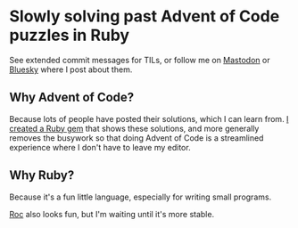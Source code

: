 # Slowly solving past Advent of Code puzzles in Ruby

See extended commit messages for TILs, or follow me on [Mastodon](https://ruby.social/@fpsvogel) or [Bluesky](https://fpsvogel.bsky.social) where I post about them.

## Why Advent of Code?

Because lots of people have posted their solutions, which I can learn from. [I created a Ruby gem](https://github.com/fpsvogel/advent_of_ruby) that shows these solutions, and more generally removes the busywork so that doing Advent of Code is a streamlined experience where I don't have to leave my editor.

## Why Ruby?

Because it's a fun little language, especially for writing small programs.

[Roc](https://www.roc-lang.org) also looks fun, but I'm waiting until it's more stable.

